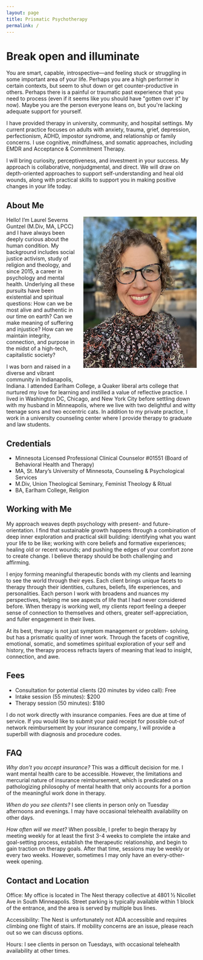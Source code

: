 ```yaml
---
layout: page
title: Prismatic Psychotherapy
permalink: /
---
```


# Break open and illuminate
You are smart, capable, introspective—and feeling stuck or struggling in some important area of your life. Perhaps you are a high performer in certain contexts, but seem to shut down or get counter-productive in others. Perhaps there is a painful or traumatic past experience that you need to process (even if it seems like you should have "gotten over it" by now). Maybe you are the person everyone leans on, but you're lacking adequate support for yourself.

I have provided therapy in university, community, and hospital settings. My current practice focuses on adults with anxiety, trauma, grief, depression, perfectionism, ADHD, impostor syndrome, and relationship or family concerns. I use cognitive, mindfulness, and somatic approaches, including EMDR and Acceptance & Commitment Therapy.

I will bring curiosity, perceptiveness, and investment in your success. My approach is collaborative, nonjudgmental, and direct. We will draw on depth-oriented approaches to support self-understanding and heal old wounds, along with practical skills to support you in making positive changes in your life today.
  
## About Me
<div style="float: right; margin-left: 20px; margin-bottom: 20px;">
  <img src="assets/img/lsg-photo.jpg" alt="Description of image" style="width: 300px;"/>
</div>
Hello! I’m Laurel Severns Guntzel (M.Div, MA, LPCC) and I have always been deeply curious about the human condition. My background includes social justice activism, study of religion and theology, and since 2015, a career in psychology and mental health. Underlying all these pursuits have been existential and spiritual questions: How can we be most alive and authentic in our time on earth? Can we make meaning of suffering and injustice? How can we maintain integrity, connection, and purpose in the midst of a high-tech, capitalistic society?

I was born and raised in a diverse and vibrant community in Indianapolis, Indiana. I attended Earlham College, a Quaker liberal arts college that nurtured my love for learning and instilled a value of reflective practice. I lived in Washington DC, Chicago, and New York City before settling down with my husband in Minneapolis, where we live with two delightful and witty teenage sons and two eccentric cats. In addition to my private practice, I work in a university counseling center where I provide therapy to graduate and law students. 
  
## Credentials
- Minnesota Licensed Professional Clinical Counselor #01551 (Board of Behavioral Health and Therapy)
- MA, St. Mary’s University of Minnesota, Counseling & Psychological Services
- M.Div, Union Theological Seminary, Feminist Theology & Ritual
- BA, Earlham College, Religion
  
## Working with Me
My approach weaves depth psychology with present- and future- orientation. I find that sustainable growth happens through a combination of deep inner exploration and practical skill building: identifying what you want your life to be like; working with core beliefs and formative experiences; healing old or recent wounds; and pushing the edges of your comfort zone to create change. I believe therapy should be both challenging and affirming.

I enjoy forming meaningful therapeutic bonds with my clients and learning to see the world through their eyes. Each client brings unique facets to therapy through their identities, cultures, beliefs, life experiences, and personalities. Each person I work with broadens and nuances my perspectives, helping me see aspects of life that I had never considered before. When therapy is working well, my clients report feeling a deeper sense of connection to themselves and others, greater self-appreciation, and fuller engagement in their lives. 

At its best, therapy is not just symptom management or problem- solving, but has a prismatic quality of inner work. Through the facets of cognitive, emotional, somatic, and sometimes spiritual exploration of your self and history, the therapy process refracts layers of meaning that lead to insight, connection, and awe.
  
## Fees
- Consultation for potential clients (20 minutes by video call): Free
- Intake session (55 minutes): $200
- Therapy session (50 minutes): $180

I do not work directly with insurance companies. Fees are due at time of service. If you would like to submit your paid receipt for possible out-of network reimbursement by your insurance company, I will provide a superbill with diagnosis and procedure codes. 
  
## FAQ
*Why don’t you accept insurance?*
This was a difficult decision for me. I want mental health care to be accessible. However, the limitations and mercurial nature of insurance reimbursement, which is predicated on a pathologizing philosophy of mental health that only accounts for a portion of the meaningful work done in therapy.

*When do you see clients?*
I see clients in person only on Tuesday afternoons and evenings. I may have occasional telehealth availability on other days.

*How often will we meet?*
When possible, I prefer to begin therapy by meeting weekly for at least the first 3-4 weeks to complete the intake and goal-setting process, establish the therapeutic relationship, and begin to gain traction on therapy goals. After that time, sessions may be weekly or every two weeks. However, sometimes I may only have an every-other-week opening. 

## Contact and Location
Office: My office is located in The Nest therapy collective at 4801 ½ Nicollet Ave in South Minneapolis. Street parking is typically available within 1 block of the entrance, and the area is served by multiple bus lines.

Accessibility: The Nest is unfortunately not ADA accessible and requires climbing one flight of stairs. If mobility concerns are an issue, please reach out so we can discuss options.

Hours: I see clients in person on Tuesdays, with occasional telehealth availability at other times. 
